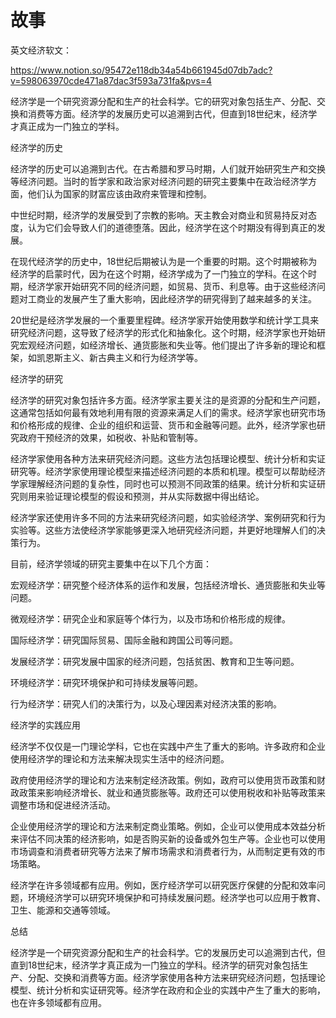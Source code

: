 # 故事


英文经济软文：

https://www.notion.so/95472e118db34a54b661945d07db7adc?v=598063970cde471a87dac3f593a731fa&pvs=4
 
经济学是一个研究资源分配和生产的社会科学。它的研究对象包括生产、分配、交换和消费等方面。经济学的发展历史可以追溯到古代，但直到18世纪末，经济学才真正成为一门独立的学科。

经济学的历史

经济学的历史可以追溯到古代。在古希腊和罗马时期，人们就开始研究生产和交换等经济问题。当时的哲学家和政治家对经济问题的研究主要集中在政治经济学方面，他们认为国家的财富应该由政府来管理和控制。

中世纪时期，经济学的发展受到了宗教的影响。天主教会对商业和贸易持反对态度，认为它们会导致人们的道德堕落。因此，经济学在这个时期没有得到真正的发展。

在现代经济学的历史中，18世纪后期被认为是一个重要的时期。这个时期被称为经济学的启蒙时代，因为在这个时期，经济学成为了一门独立的学科。在这个时期，经济学家开始研究不同的经济问题，如贸易、货币、利息等。由于这些经济问题对工商业的发展产生了重大影响，因此经济学的研究得到了越来越多的关注。

20世纪是经济学发展的一个重要里程碑。经济学家开始使用数学和统计学工具来研究经济问题，这导致了经济学的形式化和抽象化。这个时期，经济学家也开始研究宏观经济问题，如经济增长、通货膨胀和失业等。他们提出了许多新的理论和框架，如凯恩斯主义、新古典主义和行为经济学等。

经济学的研究

经济学的研究对象包括许多方面。经济学家主要关注的是资源的分配和生产问题，这通常包括如何最有效地利用有限的资源来满足人们的需求。经济学家也研究市场和价格形成的规律、企业的组织和运营、货币和金融等问题。此外，经济学家也研究政府干预经济的效果，如税收、补贴和管制等。

经济学家使用各种方法来研究经济问题。这些方法包括理论模型、统计分析和实证研究等。经济学家使用理论模型来描述经济问题的本质和机理。模型可以帮助经济学家理解经济问题的复杂性，同时也可以预测不同政策的结果。统计分析和实证研究则用来验证理论模型的假设和预测，并从实际数据中得出结论。

经济学家还使用许多不同的方法来研究经济问题，如实验经济学、案例研究和行为实验等。这些方法使经济学家能够更深入地研究经济问题，并更好地理解人们的决策行为。

目前，经济学领域的研究主要集中在以下几个方面：

宏观经济学：研究整个经济体系的运作和发展，包括经济增长、通货膨胀和失业等问题。

微观经济学：研究企业和家庭等个体行为，以及市场和价格形成的规律。

国际经济学：研究国际贸易、国际金融和跨国公司等问题。

发展经济学：研究发展中国家的经济问题，包括贫困、教育和卫生等问题。

环境经济学：研究环境保护和可持续发展等问题。

行为经济学：研究人们的决策行为，以及心理因素对经济决策的影响。

经济学的实践应用

经济学不仅仅是一门理论学科，它也在实践中产生了重大的影响。许多政府和企业使用经济学的理论和方法来解决现实生活中的经济问题。

政府使用经济学的理论和方法来制定经济政策。例如，政府可以使用货币政策和财政政策来影响经济增长、就业和通货膨胀等。政府还可以使用税收和补贴等政策来调整市场和促进经济活动。

企业使用经济学的理论和方法来制定商业策略。例如，企业可以使用成本效益分析来评估不同决策的经济影响，如是否购买新的设备或外包生产等。企业也可以使用市场调查和消费者研究等方法来了解市场需求和消费者行为，从而制定更有效的市场策略。

经济学在许多领域都有应用。例如，医疗经济学可以研究医疗保健的分配和效率问题，环境经济学可以研究环境保护和可持续发展问题。经济学也可以应用于教育、卫生、能源和交通等领域。

总结

经济学是一个研究资源分配和生产的社会科学。它的发展历史可以追溯到古代，但直到18世纪末，经济学才真正成为一门独立的学科。经济学的研究对象包括生产、分配、交换和消费等方面。经济学家使用各种方法来研究经济问题，包括理论模型、统计分析和实证研究等。经济学在政府和企业的实践中产生了重大的影响，也在许多领域都有应用。

